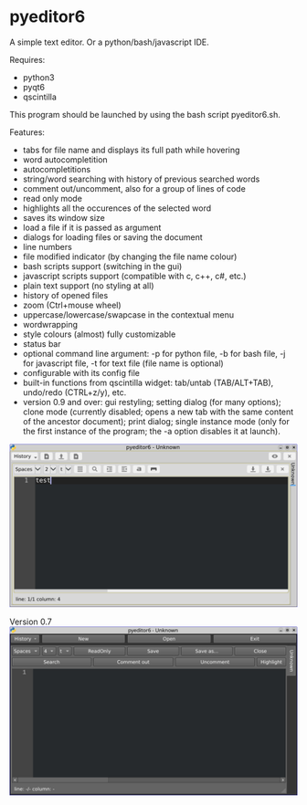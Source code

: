 # pyeditor6
A simple text editor. Or a python/bash/javascript IDE.

Requires:
- python3
- pyqt6
- qscintilla

This program should be launched by using the bash script pyeditor6.sh.

Features:

- tabs for file name and displays its full path while hovering
- word autocompletition
- autocompletitions
- string/word searching with history of previous searched words
- comment out/uncomment, also for a group of lines of code
- read only mode
- highlights all the occurences of the selected word
- saves its window size
- load a file if it is passed as argument
- dialogs for loading files or saving the document
- line numbers
- file modified indicator (by changing the file name colour)
- bash scripts support (switching in the gui)
- javascript scripts support (compatible with c, c++, c#, etc.)
- plain text support (no styling at all)
- history of opened files
- zoom (Ctrl+mouse wheel)
- uppercase/lowercase/swapcase in the contextual menu
- wordwrapping
- style colours (almost) fully customizable
- status bar
- optional command line argument: -p for python file, -b for bash file, -j for javascript file, -t for text file (file name is optional)
- configurable with its config file
- built-in functions from qscintilla widget: tab/untab (TAB/ALT+TAB), undo/redo (CTRL+z/y), etc.
- version 0.9 and over: gui restyling; setting dialog (for many options); clone mode (currently disabled; opens a new tab with the same content of the ancestor document); print dialog; single instance mode (only for the first instance of the program; the -a option disables it at launch).

![My image](https://github.com/frank038/pyeditor6/blob/main/screenshot2.jpg)

Version 0.7
![My image](https://github.com/frank038/pyeditor6/blob/main/screenshot1.jpg)
